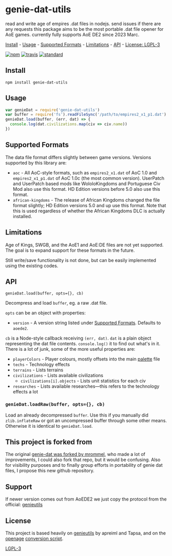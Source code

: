 # genie-dat-utils

read and write age of empires .dat files in nodejs.
send issues if there are any requests this package aims to be the most portable .dat file opener for AoE games.
currently fully supports AoE DE2 since 2023 Marc. 

[Install](#install) - [Usage](#usage) - [Supported Formats](#supported-formats) -
[Limitations](#limitations) - [API](#api) - [License: LGPL-3](#license)

[![npm][npm-image]][npm-url]
[![travis][travis-image]][travis-url]
[![standard][standard-image]][standard-url]

[npm-image]: https://img.shields.io/npm/v/genie-dat.svg?style=flat-square
[npm-url]: https://www.npmjs.com/package/genie-dat
[travis-image]: https://img.shields.io/travis/com/genie-js/genie-dat.svg?style=flat-square
[travis-url]: https://travis-ci.com/genie-js/genie-dat
[standard-image]: https://img.shields.io/badge/code%20style-standard-brightgreen.svg?style=flat-square
[standard-url]: http://npm.im/standard

## Install

```
npm install genie-dat-utils
```

## Usage

```js
var genieDat = require('genie-dat-utils')
var buffer = require('fs').readFileSync('/path/to/empires2_x1_p1.dat')
genieDat.load(buffer, (err, dat) => {
  console.log(dat.civilizations.map(civ => civ.name))
})
```

## Supported Formats

The data file format differs slightly between game versions. Versions supported by this library are:

 - `aoc` - All AoC-style formats, such as `empires2_x1.dat` of AoC 1.0 and `empires2_x1_p1.dat` of AoC 1.0c (the most common version). UserPatch and UserPatch based mods like WololoKingdoms and Portuguese Civ Mod also use this format. HD Edition versions before 5.0 also use this format.
 - `african-kingdoms` - The release of African Kingdoms changed the file format slightly; HD Edition versions 5.0 and up use this format. Note that this is used regardless of whether the African Kingdoms DLC is actually installed.

## Limitations

Age of Kings, SWGB, and the AoE1 and AoE:DE files are not yet supported. The goal is to expand support for these formats in the future.

Still write/save functionality is not done, but can be easily implemented using the existing codes.

## API

`genieDat.load(buffer, opts={}, cb)`

Decompress and load `buffer`, eg. a raw .dat file.

`opts` can be an object with properties:

 - `version` - A version string listed under [Supported Formats](#supported-formats). Defaults to `aoede2`.

`cb` is a Node-style callback receiving `(err, dat)`.
`dat` is a plain object representing the dat file contents. `console.log()` it to find out what's in it. There is a lot of junk, some of the more useful properties are:

 - `playerColors` - Player colours, mostly offsets into the main [palette](https://github.com/genie-js/jascpal) file
 - `techs` - Technology effects
 - `terrains` - Lists terrains
 - `civilizations` - Lists available civilizations
   - `civilizations[i].objects` - Lists unit statistics for each civ
 - `researches` - Lists available researches—this refers to the technology effects a lot

### `genieDat.loadRaw(buffer, opts={}, cb)`

Load an already decompressed `buffer`. Use this if you manually did `zlib.inflateRaw` or got an uncompressed buffer through some other means. Otherwise it is identical to `genieDat.load`.

## This project is forked from

The original [genie-dat was forked by mrommel](https://github.com/mrommel/genie-dat#supported-formats), who made a lot of improvements, I could also fork that repo, but it would be confusing. Also for visibility purposes and to finally group efforts in portability of genie dat files, I propose this new github repository.

## Support

If newer version comes out from AoEDE2 we just copy the protocol from the official: [genieutils](https://github.com/Tapsa/genieutils)

## License

This project is based heavily on [genieutils](https://github.com/Tapsa/genieutils) by apreiml and Tapsa, and on the [openage](https://github.com/sfttech/openage) [conversion script](https://github.com/sfttech/openage/tree/master/openage/convert/gamedata).

[LGPL-3](LICENSE)
